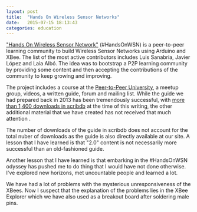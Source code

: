 ```yaml
---
layout: post
title:  "Hands On Wireless Sensor Networks"
date:   2015-07-15 18:13:43
categories: education
---
```


["Hands On Wireless Sensor Network"][web] (#HandsOnWSN) is a peer-to-peer learning community to build Wireless Sensor Networks using Arduino and XBee. The list of the most active contributors includes Luis Sanabria, Javier López and Laia Albó. The idea was to bootstrap a P2P learning community by providing some content and then accepting the contributions of the community to keep growing and improving.

The project includes a course at the [Peer-to-Peer University][P2PU], a meetup group, videos, a written guide, forum and mailing list.
While the guide we had prepared back in 2013 has been tremendously successful, with [more than 1,400 downloads in scribdb][scribdb] at the time of this writing, the other additional material that we have created has not received that much attention .

The number of downloads of the guide in scribdb does not account for the total nuber of downloads as the guide is also directly available at our site.
A lesson that I have learned is that "2.0" content is not necessarily more successful than an old-fashioned guide.

Another lesson that I have learned is that embarking in the #HandsOnWSN odyssey has pushed me to do thing that I would have not done otherwise. I've explored new horizons, met uncountable people and learned a lot.

We have had a lot of problems with the mysterious unresponsiveness of the XBees.
Now I suspect that the explanation of the problems lies in the XBee Explorer which we have also used as a breakout board after soldering male pins.

[web]:    http://HandsOnWSN.org
[P2PU]:    http://p2pu.org
[scribdb]:   http://www.scribd.com/doc/156136472/A-course-on-Wireless-Sensor-Networks-WSNs
